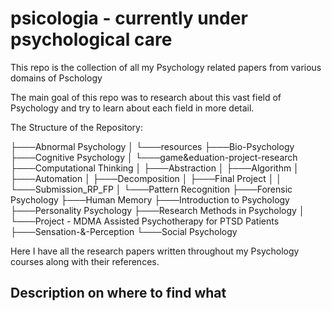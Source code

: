 # psicologia -  currently under psychological care
This repo is the collection of all my Psychology related papers from various domains of Pschology

The main goal of this repo was to research about
this vast field of Psychology and try to learn about 
each field in more detail.

The Structure of the Repository:

├───Abnormal Psychology
│   └───resources
├───Bio-Psychology
├───Cognitive Psychology
│   └───game&eduation-project-research
├───Computational Thinking
│   ├───Abstraction
│   ├───Algorithm
│   ├───Automation
│   ├───Decomposition
│   ├───Final Project
│   │   └───Submission_RP_FP
│   └───Pattern Recognition
├───Forensic Psychology
├───Human Memory
├───Introduction to Psychology
├───Personality Psychology
├───Research Methods in Psychology
│   └───Project - MDMA Assisted Psychotherapy for PTSD Patients
├───Sensation-&-Perception
└───Social Psychology

Here I have all the research papers written throughout my 
Psychology courses along with their references.

Description on where to find what
---